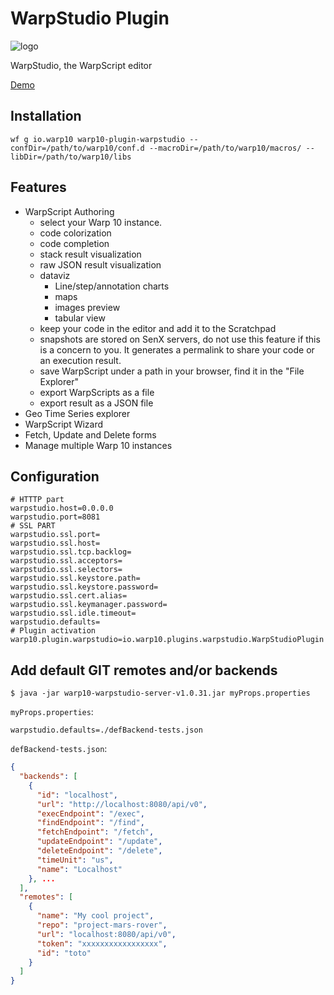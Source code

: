 # WarpStudio Plugin

![logo](https://blog.senx.io/wp-content/uploads/2019/03/warpStudio.png)

WarpStudio, the WarpScript editor

[Demo](https://studio.senx.io/)

## Installation

    wf g io.warp10 warp10-plugin-warpstudio --confDir=/path/to/warp10/conf.d --macroDir=/path/to/warp10/macros/ --libDir=/path/to/warp10/libs

## Features

- WarpScript Authoring
    - select your Warp 10 instance.
    - code colorization
    - code completion
    - stack result visualization 
    - raw JSON result visualization
    - dataviz
        - Line/step/annotation charts
        - maps
        - images preview
        - tabular view
    - keep your code in the editor and add it to the Scratchpad 
    - snapshots are stored on SenX servers, do not use this feature if this is a concern to you. It generates a permalink to share your code or an execution result.
    - save WarpScript under a path in your browser, find it in the "File Explorer"
    - export WarpScripts as a file
    - export result as a JSON file
- Geo Time Series explorer
- WarpScript Wizard
- Fetch, Update and Delete forms
- Manage multiple Warp 10 instances

## Configuration 
    # HTTTP part
    warpstudio.host=0.0.0.0
    warpstudio.port=8081
    # SSL PART
    warpstudio.ssl.port=
    warpstudio.ssl.host=
    warpstudio.ssl.tcp.backlog=
    warpstudio.ssl.acceptors=
    warpstudio.ssl.selectors=
    warpstudio.ssl.keystore.path=
    warpstudio.ssl.keystore.password=
    warpstudio.ssl.cert.alias=
    warpstudio.ssl.keymanager.password=
    warpstudio.ssl.idle.timeout=
    warpstudio.defaults=
    # Plugin activation
    warp10.plugin.warpstudio=io.warp10.plugins.warpstudio.WarpStudioPlugin


## Add default GIT remotes and/or backends

    $ java -jar warp10-warpstudio-server-v1.0.31.jar myProps.properties


`myProps.properties`:

    warpstudio.defaults=./defBackend-tests.json


`defBackend-tests.json`:

```json
{
  "backends": [
    {
      "id": "localhost",
      "url": "http://localhost:8080/api/v0",
      "execEndpoint": "/exec",
      "findEndpoint": "/find",
      "fetchEndpoint": "/fetch",
      "updateEndpoint": "/update",
      "deleteEndpoint": "/delete",
      "timeUnit": "us",
      "name": "Localhost"
    }, ...
  ],
  "remotes": [
    {
      "name": "My cool project",
      "repo": "project-mars-rover",
      "url": "localhost:8080/api/v0",
      "token": "xxxxxxxxxxxxxxxxx",
      "id": "toto"
    }
  ]
}
```
